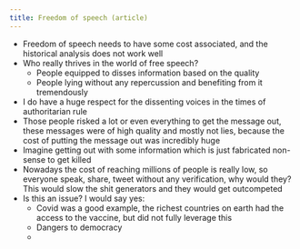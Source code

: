 ```yaml
---
title: Freedom of speech (article)
---
```

* Freedom of speech needs to have some cost associated, and the historical analysis does not work well
* Who really thrives in the world of free speech?
	* People equipped to disses information based on the quality
	* People lying without any repercussion and benefiting from it tremendously
* I do have a huge respect for the dissenting voices in the times of authoritarian rule
* Those people risked a lot or even everything to get the message out, these messages were of high quality and mostly not lies, because the cost of putting the message out was incredibly huge
* Imagine getting out with some information which is just fabricated non-sense to get killed
* Nowadays the cost of reaching millions of people is really low, so everyone speak, share, tweet without any verification, why would they? This would slow the shit generators and they would get outcompeted
* Is this an issue? I would say yes:
	* Covid was a good example, the richest countries on earth had the access to the vaccine, but did not fully leverage this
	* Dangers to democracy
	* 